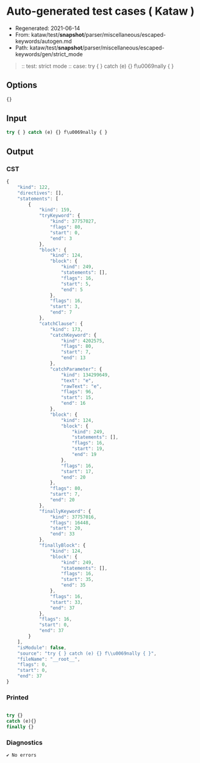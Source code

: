 # Auto-generated test cases ( Kataw )
- Regenerated: 2021-06-14
- From: kataw/test/__snapshot__/parser/miscellaneous/escaped-keywords/autogen.md
- Path: kataw/test/__snapshot__/parser/miscellaneous/escaped-keywords/gen/strict_mode
> :: test: strict mode
> :: case: try { } catch (e) {} f\u0069nally { }
## Options

`````js
{}
`````
## Input

`````js
try { } catch (e) {} f\u0069nally { }
`````
## Output

### CST

```javascript
{
    "kind": 122,
    "directives": [],
    "statements": [
        {
            "kind": 159,
            "tryKeyword": {
                "kind": 37757027,
                "flags": 80,
                "start": 0,
                "end": 3
            },
            "block": {
                "kind": 124,
                "block": {
                    "kind": 249,
                    "statements": [],
                    "flags": 16,
                    "start": 5,
                    "end": 5
                },
                "flags": 16,
                "start": 3,
                "end": 7
            },
            "catchClause": {
                "kind": 173,
                "catchKeyword": {
                    "kind": 4202575,
                    "flags": 80,
                    "start": 7,
                    "end": 13
                },
                "catchParameter": {
                    "kind": 134299649,
                    "text": "e",
                    "rawText": "e",
                    "flags": 96,
                    "start": 15,
                    "end": 16
                },
                "block": {
                    "kind": 124,
                    "block": {
                        "kind": 249,
                        "statements": [],
                        "flags": 16,
                        "start": 19,
                        "end": 19
                    },
                    "flags": 16,
                    "start": 17,
                    "end": 20
                },
                "flags": 80,
                "start": 7,
                "end": 20
            },
            "finallyKeyword": {
                "kind": 37757016,
                "flags": 16448,
                "start": 20,
                "end": 33
            },
            "finallyBlock": {
                "kind": 124,
                "block": {
                    "kind": 249,
                    "statements": [],
                    "flags": 16,
                    "start": 35,
                    "end": 35
                },
                "flags": 16,
                "start": 33,
                "end": 37
            },
            "flags": 16,
            "start": 0,
            "end": 37
        }
    ],
    "isModule": false,
    "source": "try { } catch (e) {} f\\u0069nally { }",
    "fileName": "__root__",
    "flags": 0,
    "start": 0,
    "end": 37
}
```

### Printed

```javascript

try {}
catch (e){}
finally {}

```

### Diagnostics

```javascript
✔ No errors
```

